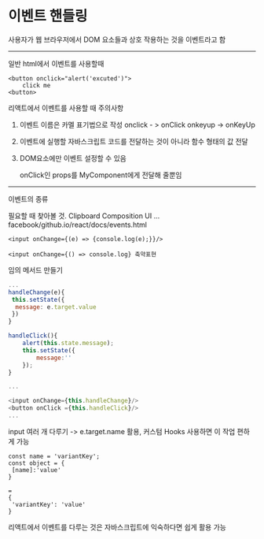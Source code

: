<h1>이벤트 핸들링</h1>
사용자가 웹 브라우저에서 DOM 요소들과 상호 작용하는 것을 이벤트라고 함

---

일반 html에서 이벤트를 사용할때

```
<button onclick="alert('excuted')">
	click me
<button>
```

리액트에서 이벤트를 사용할 때 주의사항

1. 이벤트 이름은 카멜 표기법으로 작성 onclick - > onClick onkeyup -> onKeyUp

2. 이벤트에 실행할 자바스크립트 코드를 전달하는 것이 아니라 함수 형태의 값 전달

3. DOM요소에만 이벤트 설정할 수 있음 <MyComponet onClick={doSomething}>

   onClick인 props를 MyComponent에게 전달해 줄뿐임

---

이벤트의 종류

필요할 때 찾아볼 것. Clipboard Composition UI ... facebook/github.io/react/docs/events.html

```
<input onChange={(e) => {console.log(e);}}/>

<input onChange={() => console.log} 축약표현
```

임의 메서드 만들기

```javascript
...
handleChange(e){
 this.setState({
  message: e.target.value
 })
}

handleClick(){
    alert(this.state.message);
    this.setState({
        message:''
    });
}

...

<input onChange={this.handleChange}/>
<button onClick ={this.handleClick}/>
...

```

input 여러 개 다루기 -> e.target.name 활용, 커스텀 Hooks 사용하면 이 작업 편하게 가능

```
const name = 'variantKey';
const object = {
 [name]:'value'
}

=
{
 'variantKey': 'value'
}

```

리액트에서 이벤트를 다루는 것은 자바스크립트에 익숙하다면 쉽게 활용 가능
